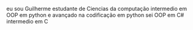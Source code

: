 eu sou Guilherme
estudante de Ciencias da computação
intermedio em OOP em python e avançado na codificação em python
sei OOP em C# 
intermedio em C 

<!---
emanuelcesar78/emanuelcesar78 is a ✨ special ✨ repository because its `README.md` (this file) appears on your GitHub profile.
You can click the Preview link to take a look at your changes.
--->
